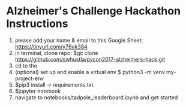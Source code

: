 Alzheimer's Challenge Hackathon Instructions
====================


1. please add your name & email to this Google Sheet: https://tinyurl.com/y76vk384
2. in terminal, clone repo: $git clone https://github.com/swhustla/pycon2017-alzheimers-hack.git <destination folder>
3. cd to the <destination folder>
4. (optional) set up and enable a virtual env $ python3 -m venv my-project-env  
5. $pip3 install -r requirements.txt
6. $jupyter notebook
7. navigate to notebooks/tadpole_leaderboard.ipynb and get started
